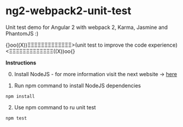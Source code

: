 # ng2-webpack2-unit-test
Unit test demo for Angular 2 with webpack 2, Karma, Jasmine and PhantomJS :)

{}oo((X))ΞΞΞΞΞΞΞΞΞΞΞΞΞ>(unit test to improve the code experience) <ΞΞΞΞΞΞΞΞΞΞΞΞΞ((X))oo{}

**Instructions**

0. Install NodeJS - for more information visit the next website -> [here](https://nodejs.org/es/)

1. Run npm command to install NodeJS dependencies

 ``` [console]
 npm install
 ```

2. Use npm command to ru unit test

 ``` [console]
npm test
 ```
 
 
